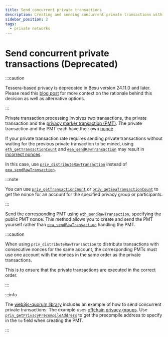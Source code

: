 ```yaml
---
title: Send concurrent private transactions
description: Creating and sending concurrent private transactions with Besu
sidebar_position: 2
tags:
  - private networks
---
```


# Send concurrent private transactions (Deprecated)

:::caution

Tessera-based privacy is deprecated in Besu version 24.11.0 and later. Please read this [blog post](https://www.lfdecentralizedtrust.org/blog/sunsetting-tessera-and-simplifying-hyperledger-besu) for more context on the rationale behind this decision as well as alternative options.

:::

Private transaction processing involves two transactions, the private transaction and the [privacy marker transaction (PMT)](../../concepts/privacy/private-transactions/processing.md). The private transaction and the PMT each have their own [nonce](../../concepts/privacy/private-transactions/index.md#nonces).

If your private transaction rate requires sending private transactions without waiting for the previous private transaction to be mined, using [`eth_getTransactionCount`](../../../public-networks/reference/api/index.md#eth_gettransactioncount) and [`eea_sendRawTransaction`](../../reference/api/index.md#eea_sendrawtransaction) may result in [incorrect nonces](../../concepts/privacy/private-transactions/index.md#private-nonce-management).

In this case, use [`priv_distributeRawTransaction`](private-transactions.md#priv_distributerawtransaction) instead of [`eea_sendRawTransaction`](../../reference/api/index.md#eea_sendrawtransaction).

:::note

You can use [`priv_getTransactionCount`](../../reference/api/index.md#priv_gettransactioncount) or [`priv_getEeaTransactionCount`](../../reference/api/index.md#priv_geteeatransactioncount) to get the nonce for an account for the specified privacy group or participants.

:::

Send the corresponding PMT using [`eth_sendRawTransaction`](../../../public-networks/reference/api/index.md#eth_sendrawtransaction), specifying the public PMT nonce. This method allows you to create and send the PMT yourself rather than [`eea_sendRawTransaction`](../../reference/api/index.md#eea_sendrawtransaction) handling the PMT.

:::caution

When using `priv_distributeRawTransaction` to distribute transactions with consecutive nonces for the same account, the corresponding PMTs must use one account with the nonces in the same order as the private transactions.

This is to ensure that the private transactions are executed in the correct order.

:::

:::info

The [web3js-quorum library](https://github.com/ConsenSys/web3js-quorum/tree/master/example/concurrentPrivateTransactions) includes an example of how to send concurrent private transactions. The example uses [offchain privacy groups](../../concepts/privacy/privacy-groups.md). Use [`priv_getPrivacyPrecompileAddress`](../../reference/api/index.md#priv_getprivacyprecompileaddress) to get the precompile address to specify in the `to` field when creating the PMT.

:::
